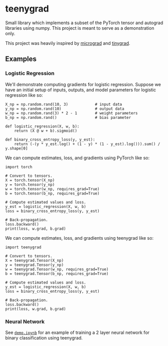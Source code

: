 # teenygrad

Small library which implements a subset of the PyTorch tensor and
autograd libraries using numpy. This project is meant to serve as a
demonstration only.

This project was heavily inspired by
[micrograd](https://github.com/karpathy/micrograd) and
[tinygrad](https://github.com/tinygrad/tinygrad).

## Examples

### Logistic Regression

We'll demonstrate computing gradients for logistic regression. Suppose
we have an initial setup of inputs, outputs, and model parameters for
logistic regression like so:

```
X_np = np.random.rand(10, 3)            # input data
y_np = np.random.rand(10)               # output data
w_np = np.random.rand(3) * 2 - 1        # weight parameters
b_np = np.random.rand()                 # bias parameter

def logistic_regression(X, w, b):
    return (X @ w + b).sigmoid()

def binary_cross_entropy_loss(y, y_est):
    return (-(y * y_est.log() + (1 - y) * (1 - y_est).log())).sum() / y.shape[0]
```

We can compute estimates, loss, and gradients using PyTorch like so:

```
import torch

# Convert to tensors.
X = torch.tensor(X_np)
y = torch.tensor(y_np)
w = torch.tensor(w_np, requires_grad=True)
b = torch.tensor(b_np, requires_grad=True)

# Compute estimated values and loss.
y_est = logistic_regression(X, w, b)
loss = binary_cross_entropy_loss(y, y_est)

# Back-propagation.
loss.backward()
print(loss, w.grad, b.grad)
```

We can compute estimates, loss, and gradients using teenygrad like so:

```
import teenygrad

# Convert to tensors.
X = teenygrad.Tensor(X_np)
y = teenygrad.Tensor(y_np)
w = teenygrad.Tensor(w_np, requires_grad=True)
b = teenygrad.Tensor(b_np, requires_grad=True)

# Compute estimated values and loss.
y_est = logistic_regression(X, w, b)
loss = binary_cross_entropy_loss(y, y_est)

# Back-propagation.
loss.backward()
print(loss, w.grad, b.grad)
```

### Neural Network

See [`demo.ipynb`](demo.ipynb) for an example of training a 2 layer
neural network for binary classification using teenygrad.


